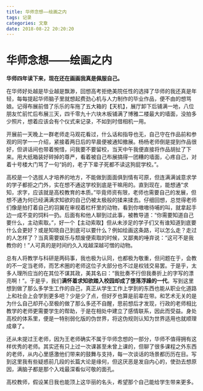 ```yaml
---
title: 华师念想——绘画之内
tags: 记录
categories: 文章
date: 2018-08-22 20:20:20
---
```


# 华师念想——绘画之内 #

**华师四年读下来，现在还在画画我真是佩服自己。**

在华师好处越是毕业越是飘渺，回想高考拒绝美院任性的选择了华师的我还真是年轻，每每提起华师脑子里就想起费劲心机与人力制作的毕业作品，便不由的想骂娘。记得布展前借了乐乐的车拖了五大箱的【天机】，展厅卸下后铺满一地，八位朋友忙前忙后布展三天，四千零九十六块木板铺满了博雅二楼最大的墙面，没拍多少照片，想着应该会有个仪式来记录，不如到时借相机一用。

开展前一天晚上一群老师走马观花看过，什么话和指导也无，自己守在作品前和参观的同学一一介绍，紧接着两日后的早晨便被通知撤展。杨杨老师倒是提到作品很好，但讲话间也带着惋惜，问我要不要留校，当天中午我便直接将作品胡扯了下来。用大纸箱装好碎掉的尊严，看着被自己布展搞得一团糟的墙面，心疼自己，对着十号楼大门骂了一句“妈的，老子下辈子死都不读这狗屁学校。”。

高校是一个选拔人才培养的地方，不能做到面面俱到情有可原，但连满满诚意求学的学子都拒之门外，实在想不通这学校到底是干嘛用的。直到现在，能想通“求知，求字，应该就是高校教育的本质。”毕竟师资有限，老师也需要自己的发展，但想不通为何已经满满求知欲的自己仍被太极般的揉来揉去。仔细回想，总觉得老师们像是拍打着自己的羽翼在审视着栏杆里的动物，看到你嗷嗷待哺的叫，就拿起手边一成不变的饲料一扔。后面有和他人聊到过此事，被教导道：“你需要知道自己要什么，主动索取。”，好一个【主动索取】但从未涉足的学子们又有谁知道到底要什么会更好？或是知晓自己到底可以要什么？例如绘画这条路，可以怎么走？走过的人怎样了？当真需要娱乐与颓废便索取的时候，又鄙夷的唾弃说：“这可不是我教你的！”人可真的是时间约久入戏越深越可憎的动物。<!--more-->

总有人将教学与科研是两码事，我也极为认同，也都极为敬重，但问题在于，会教的不一定当老师，而艺术圈的老师这位子大部分也不过是权钱交易罢。于是乎，太多人理所应当的在其位不谋其政，美其名曰：“我批奏不行但我奏折上的字写的漂亮啊！”。于是乎，我们**满怀着求知欲踏入校园却成了堕落浮躁的一代**。写到这里想到做了那么多学生工作的自己，真正从学生工作上学到的东西也能从职业化道路上和社会上会学到更多吧？少是少了点，但好歹也算是前辈在带。和艺术无关的是为什么自己却开心至极的做了那么多还不自醒，思前想后才发现，行政的老师相比教学的老师更需要学生的帮助，于是在相处中建立了感情联系，因此而受益。身处高校的体系里，便是一特别弱化版的伪世界，将这伪规则认知为世界适用也就顺理成章了。

还从未提过王老师，因为王老师确实不属于华师念想的一部分，华师不值得拥有这样优秀的老师。其实还有只上过一次课甚至未曾上课的，但聊了很多课程之外东西的老师，从内心里感激他们带来的鼓舞与支持，每一次谈话的场景都历历在目。写到这里我有些疑惑前几段的长篇大论是缘何，但这厌恶是发自内心的，使劲去想原因，满脑子都是那个入戏最深看似可敬的面孔。

高校教师，假设某日我也能顶上这华丽的名头，希望那个自己能给学生带来更多。

